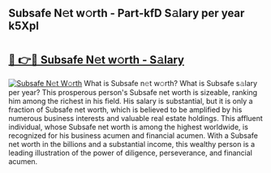 ## Subsafe N𝚎t w𝚘rth - Part-kfD S𝚊lary per year k5Xpl

# <h2><a href="http://gc3k07.nevu.top/?p=Subsafe">🔗 👉🔴 Subsafe N𝚎t w𝚘rth - S𝚊lary</a></h2>

[![Subsafe N𝚎t W𝚘rth](https://i.imgur.com/Oavwk0R.jpeg)](http://gc3k07.nevu.top/?p=Subsafe)
What is Subsafe n𝚎t w𝚘rth? What is Subsafe s𝚊lary per year?
This prosperous person's Subsafe net worth is sizeable, ranking him among the richest in his field. His salary is substantial, but it is only a fraction of Subsafe net worth, which is believed to be amplified by his numerous business interests and valuable real estate holdings. This affluent individual, whose Subsafe net worth is among the highest worldwide, is recognized for his business acumen and financial acumen. With a Subsafe net worth in the billions and a substantial income, this wealthy person is a leading illustration of the power of diligence, perseverance, and financial acumen.
